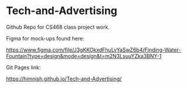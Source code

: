 # Tech-and-Advertising
Github Repo for CS468 class project work.

Figma for mock-ups found here:

https://www.figma.com/file/J3gKKOkxdFhuLyYaSwZ6b4/Finding-Water-Fountain?type=design&mode=design&t=m2N3LsuuYZka3BNY-1

Git Pages link: 

https://himnish.github.io/Tech-and-Advertising/
